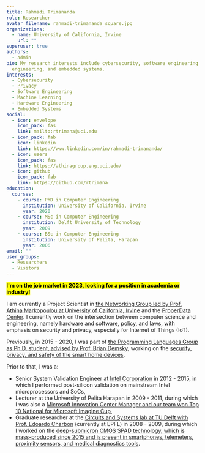 ```yaml
---
title: Rahmadi Trimananda
role: Researcher
avatar_filename: rahmadi-trimananda_square.jpg
organizations:
  - name: University of California, Irvine
    url: ""
superuser: true
authors:
  - admin
bio: My research interests include cybersecurity, software engineering, hardware
  engineering, and embedded systems.
interests:
  - Cybersecurity
  - Privacy
  - Software Engineering
  - Machine Learning
  - Hardware Engineering
  - Embedded Systems
social:
  - icon: envelope
    icon_pack: fas
    link: mailto:rtrimana@uci.edu
  - icon_pack: fab
    icon: linkedin
    link: https://www.linkedin.com/in/rahmadi-trimananda/
  - icon: users
    icon_pack: fas
    link: https://athinagroup.eng.uci.edu/
  - icon: github
    icon_pack: fab
    link: https://github.com/rtrimana
education:
  courses:
    - course: PhD in Computer Engineering
      institution: University of California, Irvine
      year: 2020
    - course: MSc in Computer Engineering
      institution: Delft University of Technology
      year: 2009
    - course: BSc in Computer Engineering
      institution: University of Pelita, Harapan
      year: 2006
email: ""
user_groups:
  - Researchers
  - Visitors
---
```

<span style="background-color:yellow"><font color="black"> **I'm on the job market in 2023, looking for a position in academia or industry!</font>**</span>

I am currently a Project Scientist in [the Networking Group led by Prof. Athina Markopoulou at University of California, Irvine](https://athinagroup.eng.uci.edu/) and the [ProperData Center](https://properdata.eng.uci.edu/). I currently work on the intersection between computer science and engineering, namely hardware and software, policy, and laws, with emphasis on security and privacy, especially for Internet of Things (IoT).

<!--- 
- **System**: a computing system consists of hardware and software; such system may have observable outputs, such as network traffic.
- **Policy**: a policy document, such as a privacy policy, describes the data collection practices of the system.
- **Laws**: data privacy laws, such as the [GDPR](https://gdpr.eu/what-is-gdpr/) and [CCPA](https://www.oag.ca.gov/privacy/ccpa) provide the minimum requirements to an organization on how to disclose their practices in a policy.
--->

Previously, in 2015 - 2020, I was part of [the Programming Languages Group as Ph.D. student, advised by Prof. Brian Demsky](https://plrg.ics.uci.edu/), working on the [security, privacy, and safety of the smart home devices](https://www.proquest.com/docview/2478599991?pq-origsite=gscholar&fromopenview=true).

Prior to that, I was a: 
- Senior System Validation Engineer at [Intel Corporation](https://www.intel.com/content/www/us/en/homepage.html) in 2012 - 2015, in which I performed post-silicon validation on mainstream Intel microprocessors and SoCs,
- Lecturer at the University of Pelita Harapan in 2009 - 2011, during which I was also a [Microsoft Innovation Center Manager and our team won Top 10 National for Microsoft Imagine Cup](https://dailysocial.id/post/imagine-cup-indonesia-announced-10-semifinalists),
- Graduate researcher at the [Circuits and Systems lab at TU Delft with Prof. Edoardo Charbon](http://cas.tudelft.nl/People/bio.php?id=36) (currently at EPFL) in 2008 - 2009, during which I worked on the [deep-submicron CMOS SPAD technology, which is mass-produced since 2015 and is present in smartphones, telemeters, proximity sensors, and medical diagnostics tools](https://people.epfl.ch/edoardo.charbon?lang=en).


